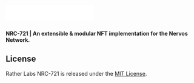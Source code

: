 # <img src="logo.svg" alt="Rather Labs" height="40px">

**NRC-721 | An extensible & modular NFT implementation for the Nervos Network.**

## License

Rather Labs NRC-721 is released under the [MIT License](LICENSE).
